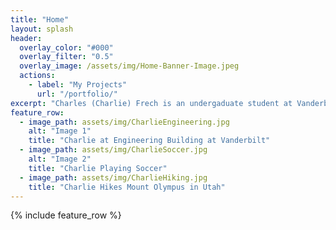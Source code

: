 ```yaml
---
title: "Home"
layout: splash
header:
  overlay_color: "#000"
  overlay_filter: "0.5"
  overlay_image: /assets/img/Home-Banner-Image.jpeg
  actions:
    - label: "My Projects"
      url: "/portfolio/"
excerpt: "Charles (Charlie) Frech is an undergaduate student at Vanderbilt University majoring in biomedical engineering and minoring in digital fabrications. He is particularly interested in merging his passion of additive manufacturing processes with biological systems. In his free time, Charlie plays soccer for the Vanderbilt men's soccer team and loves to hike (especially in his home state of Utah)."
feature_row:
  - image_path: assets/img/CharlieEngineering.jpg
    alt: "Image 1"
    title: "Charlie at Engineering Building at Vanderbilt"
  - image_path: assets/img/CharlieSoccer.jpg
    alt: "Image 2"
    title: "Charlie Playing Soccer"
  - image_path: assets/img/CharlieHiking.jpg
    title: "Charlie Hikes Mount Olympus in Utah"
---
```


{% include feature_row %}

